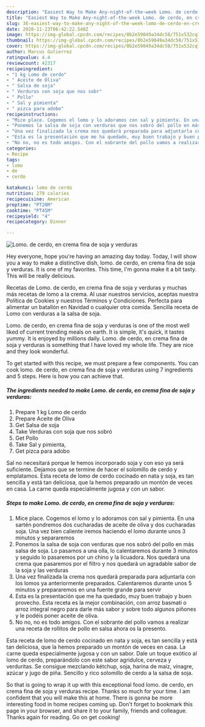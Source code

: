 ```yaml
---
description: "Easiest Way to Make Any-night-of-the-week Lomo. de cerdo, en crema fina de soja y verduras"
title: "Easiest Way to Make Any-night-of-the-week Lomo. de cerdo, en crema fina de soja y verduras"
slug: 36-easiest-way-to-make-any-night-of-the-week-lomo-de-cerdo-en-crema-fina-de-soja-y-verduras
date: 2020-11-23T06:42:22.548Z
image: https://img-global.cpcdn.com/recipes/0b2e59049a34dc58/751x532cq70/lomo-de-cerdo-en-crema-fina-de-soja-y-verduras-foto-principal.jpg
thumbnail: https://img-global.cpcdn.com/recipes/0b2e59049a34dc58/751x532cq70/lomo-de-cerdo-en-crema-fina-de-soja-y-verduras-foto-principal.jpg
cover: https://img-global.cpcdn.com/recipes/0b2e59049a34dc58/751x532cq70/lomo-de-cerdo-en-crema-fina-de-soja-y-verduras-foto-principal.jpg
author: Marcus Gutierrez
ratingvalue: 4.4
reviewcount: 42317
recipeingredient:
- "1 kg Lomo de cerdo"
- " Aceite de Oliva"
- " Salsa de soja"
- " Verduras con soja que nos sobr"
- " Pollo"
- " Sal y pimienta"
- " pizca para adobo"
recipeinstructions:
- "Mice place. Cogemos el lomo y lo adoramos con sal y pimienta. En una sartén pondremos dos cucharadas de aceite de oliva y dos cucharadas soja. Una vez bien caliente iremos haciendo el lomo durante unos 3 minutos y separaremos"
- "Ponemos la salsa de soja con verduras que nos sobró del pollo en más salsa de soja. Lo pasamos a una olla, lo calentaremos durante 3 minutos y seguido lo pasaremos por un chino y la licuadora. Nos quedará una crema que pasaremos por el filtro y nos quedará un agradable sabor de la soja y las verduras"
- "Una vez finalizada la crema nos quedará preparada para adjuntarla con los lomos ya anteriormente preparados. Calentaremos durante unos 5 minutos y prepararemos en una fuente grande para servir"
- "Esta es la presentación que me ha quedado, muy buen trabajo y buen provecho. Esta receta es la mejor combinación, con arroz basmati o arroz integral negro para darle más sabor y sobre todo algunos piñones y le podéis poner aceite de oliva."
- "No no, no es todo amigos. Con el sobrante del pollo vamos a realizar una receta de rollitos de pollo en salsa ahora os la presento."
categories:
- Recipe
tags:
- lomo
- de
- cerdo

katakunci: lomo de cerdo 
nutrition: 279 calories
recipecuisine: American
preptime: "PT20M"
cooktime: "PT45M"
recipeyield: "4"
recipecategory: Dinner

---
```



![Lomo. de cerdo, en crema fina de soja y verduras](https://img-global.cpcdn.com/recipes/0b2e59049a34dc58/751x532cq70/lomo-de-cerdo-en-crema-fina-de-soja-y-verduras-foto-principal.jpg)

Hey everyone, hope you're having an amazing day today. Today, I will show you a way to make a distinctive dish, lomo. de cerdo, en crema fina de soja y verduras. It is one of my favorites. This time, I'm gonna make it a bit tasty. This will be really delicious.

Recetas de Lomo. de cerdo, en crema fina de soja y verduras y muchas más recetas de lomo a la crema. Al usar nuestros servicios, aceptas nuestra Política de Cookies y nuestros Términos y Condiciones. Perfecta para alimentar un batallón en Navidad o cualquier otra comida. Sencilla receta de Lomo con verduras a la salsa de soja.

Lomo. de cerdo, en crema fina de soja y verduras is one of the most well liked of current trending meals on earth. It is simple, it's quick, it tastes yummy. It is enjoyed by millions daily. Lomo. de cerdo, en crema fina de soja y verduras is something that I have loved my whole life. They are nice and they look wonderful.


To get started with this recipe, we must prepare a few components. You can cook lomo. de cerdo, en crema fina de soja y verduras using 7 ingredients and 5 steps. Here is how you can achieve that.

<!--inarticleads1-->

##### The ingredients needed to make Lomo. de cerdo, en crema fina de soja y verduras:

1. Prepare 1 kg Lomo de cerdo
1. Prepare  Aceite de Oliva
1. Get  Salsa de soja
1. Take  Verduras con soja que nos sobró
1. Get  Pollo
1. Take  Sal y pimienta,
1. Get  pizca para adobo


Sal no necesitará porque le hemos incorporado soja y con eso ya será suficiente. Dejamos que se termine de hacer el solomillo de cerdo y emplatamos. Esta receta de lomo de cerdo cocinado en nata y soja, es tan sencilla y está tan deliciosa, que la hemos preparado un montón de veces en casa. La carne queda especialmente jugosa y con un sabor. 

<!--inarticleads2-->

##### Steps to make Lomo. de cerdo, en crema fina de soja y verduras:

1. Mice place. Cogemos el lomo y lo adoramos con sal y pimienta. En una sartén pondremos dos cucharadas de aceite de oliva y dos cucharadas soja. Una vez bien caliente iremos haciendo el lomo durante unos 3 minutos y separaremos
1. Ponemos la salsa de soja con verduras que nos sobró del pollo en más salsa de soja. Lo pasamos a una olla, lo calentaremos durante 3 minutos y seguido lo pasaremos por un chino y la licuadora. Nos quedará una crema que pasaremos por el filtro y nos quedará un agradable sabor de la soja y las verduras
1. Una vez finalizada la crema nos quedará preparada para adjuntarla con los lomos ya anteriormente preparados. Calentaremos durante unos 5 minutos y prepararemos en una fuente grande para servir
1. Esta es la presentación que me ha quedado, muy buen trabajo y buen provecho. Esta receta es la mejor combinación, con arroz basmati o arroz integral negro para darle más sabor y sobre todo algunos piñones y le podéis poner aceite de oliva.
1. No no, no es todo amigos. Con el sobrante del pollo vamos a realizar una receta de rollitos de pollo en salsa ahora os la presento.


Esta receta de lomo de cerdo cocinado en nata y soja, es tan sencilla y está tan deliciosa, que la hemos preparado un montón de veces en casa. La carne queda especialmente jugosa y con un sabor. Dale un toque exótico al lomo de cerdo, preparándolo con este sabor agridulce, cerveza y verduritas. Se consigue mezclando kétchup, soja, harina de maíz, vinagre, azúcar y jugo de piña. Sencillo y rico solomillo de cerdo a la salsa de soja. 

So that is going to wrap it up with this exceptional food lomo. de cerdo, en crema fina de soja y verduras recipe. Thanks so much for your time. I am confident that you will make this at home. There is gonna be more interesting food in home recipes coming up. Don't forget to bookmark this page in your browser, and share it to your family, friends and colleague. Thanks again for reading. Go on get cooking!
